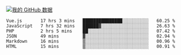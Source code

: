 [![我的 GitHub 数据](https://github-readme-stats.vercel.app/api?username=unbrain&?theme=dark)]()

<!--START_SECTION:waka-->

```text
Vue.js       17 hrs 3 mins   ███████████████░░░░░░░░░░   60.25 %
JavaScript   7 hrs 32 mins   ██████▓░░░░░░░░░░░░░░░░░░   26.63 %
PHP          2 hrs 5 mins    ██░░░░░░░░░░░░░░░░░░░░░░░   07.42 %
JSON         49 mins         ▓░░░░░░░░░░░░░░░░░░░░░░░░   02.94 %
Markdown     16 mins         ▒░░░░░░░░░░░░░░░░░░░░░░░░   00.96 %
HTML         15 mins         ▒░░░░░░░░░░░░░░░░░░░░░░░░   00.91 %
```

<!--END_SECTION:waka-->
